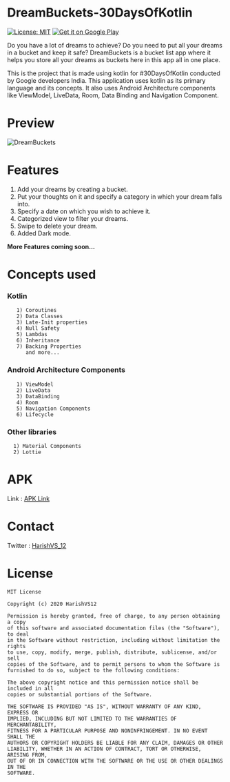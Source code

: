 # DreamBuckets-30DaysOfKotlin
[![License: MIT](https://img.shields.io/badge/License-MIT-yellow.svg)](https://opensource.org/licenses/MIT)
<a href='https://play.google.com/store/apps/details?id=com.harish.dreambuckets&pcampaignid=pcampaignidMKT-Other-global-all-co-prtnr-py-PartBadge-Mar2515-1'><img alt='Get it on Google Play' src='https://play.google.com/intl/en_us/badges/static/images/badges/en_badge_web_generic.png'/></a>


Do you have a lot of dreams to achieve? Do you need to put all your dreams in a bucket and keep it safe?
DreamBuckets is a bucket list app where it helps you store all your dreams as buckets here in this app all in one place.

This is the project that is made using kotlin for #30DaysOfKotlin conducted by Google developers India. This application uses kotlin as its primary language  and its concepts. It also uses Android Architecture components like ViewModel, LiveData, Room, Data Binding and Navigation Component.

# Preview

![DreamBuckets](https://user-images.githubusercontent.com/45913199/83857318-6f90f700-a738-11ea-99ed-b0ff1a647b6c.gif)

# Features

1) Add your dreams by creating a bucket.
2) Put your thoughts on it and specify a category in which your dream falls into.
3) Specify a date on which you wish to achieve it.
4) Categorized view to filter your dreams.
5) Swipe to delete your dream.
6) Added Dark mode.

**More Features coming soon...**

# Concepts used

 ### Kotlin
       
       1) Coroutines
       2) Data Classes
       3) Late-Init properties
       4) Null Safety
       5) Lambdas
       6) Inheritance
       7) Backing Properties
          and more...

  ### Android Architecture Components
       
       1) ViewModel
       2) LiveData
       3) DataBinding
       4) Room
       5) Navigation Components
       6) Lifecycle
       
### Other libraries
  
      1) Material Components
      2) Lottie
      
 # APK
 
  Link : [APK Link](https://play.google.com/store/apps/details?id=com.harish.dreambuckets)

# Contact

Twitter : [HarishVS_12](https://twitter.com/HarishVS_12)

# License

```
MIT License

Copyright (c) 2020 HarishVS12

Permission is hereby granted, free of charge, to any person obtaining a copy
of this software and associated documentation files (the "Software"), to deal
in the Software without restriction, including without limitation the rights
to use, copy, modify, merge, publish, distribute, sublicense, and/or sell
copies of the Software, and to permit persons to whom the Software is
furnished to do so, subject to the following conditions:

The above copyright notice and this permission notice shall be included in all
copies or substantial portions of the Software.

THE SOFTWARE IS PROVIDED "AS IS", WITHOUT WARRANTY OF ANY KIND, EXPRESS OR
IMPLIED, INCLUDING BUT NOT LIMITED TO THE WARRANTIES OF MERCHANTABILITY,
FITNESS FOR A PARTICULAR PURPOSE AND NONINFRINGEMENT. IN NO EVENT SHALL THE
AUTHORS OR COPYRIGHT HOLDERS BE LIABLE FOR ANY CLAIM, DAMAGES OR OTHER
LIABILITY, WHETHER IN AN ACTION OF CONTRACT, TORT OR OTHERWISE, ARISING FROM,
OUT OF OR IN CONNECTION WITH THE SOFTWARE OR THE USE OR OTHER DEALINGS IN THE
SOFTWARE.
```


